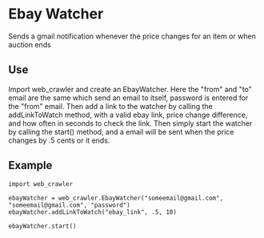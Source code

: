 # Ebay Watcher
Sends a gmail notification whenever the price changes for an item or when auction ends

##  Use
Import web_crawler and create an EbayWatcher. Here the "from" and "to" email are the same which send an email to itself, password is entered for the "from" email. Then add a link to the watcher by calling the addLinkToWatch method, with a valid ebay link, price change difference, and how often in seconds to check the link. Then simply start the watcher by calling the start() method, and a email will be sent when the price changes by .5 cents or it ends. 

## Example 
```
import web_crawler

ebayWatcher = web_crawler.EbayWatcher("someemail@gmail.com", "someemail@gmail.com", "password")
ebayWatcher.addLinkToWatch("ebay_link", .5, 10)

ebayWatcher.start()
```

